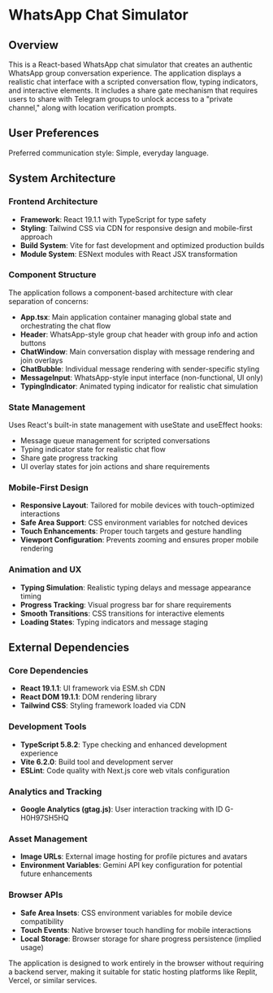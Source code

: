 # WhatsApp Chat Simulator

## Overview

This is a React-based WhatsApp chat simulator that creates an authentic WhatsApp group conversation experience. The application displays a realistic chat interface with a scripted conversation flow, typing indicators, and interactive elements. It includes a share gate mechanism that requires users to share with Telegram groups to unlock access to a "private channel," along with location verification prompts.

## User Preferences

Preferred communication style: Simple, everyday language.

## System Architecture

### Frontend Architecture
- **Framework**: React 19.1.1 with TypeScript for type safety
- **Styling**: Tailwind CSS via CDN for responsive design and mobile-first approach
- **Build System**: Vite for fast development and optimized production builds
- **Module System**: ESNext modules with React JSX transformation

### Component Structure
The application follows a component-based architecture with clear separation of concerns:

- **App.tsx**: Main application container managing global state and orchestrating the chat flow
- **Header**: WhatsApp-style group chat header with group info and action buttons
- **ChatWindow**: Main conversation display with message rendering and join overlays
- **ChatBubble**: Individual message rendering with sender-specific styling
- **MessageInput**: WhatsApp-style input interface (non-functional, UI only)
- **TypingIndicator**: Animated typing indicator for realistic chat simulation

### State Management
Uses React's built-in state management with useState and useEffect hooks:
- Message queue management for scripted conversations
- Typing indicator state for realistic chat flow
- Share gate progress tracking
- UI overlay states for join actions and share requirements

### Mobile-First Design
- **Responsive Layout**: Tailored for mobile devices with touch-optimized interactions
- **Safe Area Support**: CSS environment variables for notched devices
- **Touch Enhancements**: Proper touch targets and gesture handling
- **Viewport Configuration**: Prevents zooming and ensures proper mobile rendering

### Animation and UX
- **Typing Simulation**: Realistic typing delays and message appearance timing
- **Progress Tracking**: Visual progress bar for share requirements
- **Smooth Transitions**: CSS transitions for interactive elements
- **Loading States**: Typing indicators and message staging

## External Dependencies

### Core Dependencies
- **React 19.1.1**: UI framework via ESM.sh CDN
- **React DOM 19.1.1**: DOM rendering library
- **Tailwind CSS**: Styling framework loaded via CDN

### Development Tools
- **TypeScript 5.8.2**: Type checking and enhanced development experience
- **Vite 6.2.0**: Build tool and development server
- **ESLint**: Code quality with Next.js core web vitals configuration

### Analytics and Tracking
- **Google Analytics (gtag.js)**: User interaction tracking with ID G-H0H97SH5HQ

### Asset Management
- **Image URLs**: External image hosting for profile pictures and avatars
- **Environment Variables**: Gemini API key configuration for potential future enhancements

### Browser APIs
- **Safe Area Insets**: CSS environment variables for mobile device compatibility
- **Touch Events**: Native browser touch handling for mobile interactions
- **Local Storage**: Browser storage for share progress persistence (implied usage)

The application is designed to work entirely in the browser without requiring a backend server, making it suitable for static hosting platforms like Replit, Vercel, or similar services.